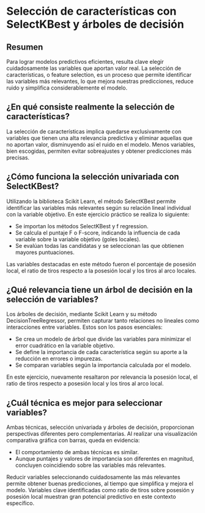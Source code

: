 # Selección de características con SelectKBest y árboles de decisión

## Resumen

Para lograr modelos predictivos eficientes, resulta clave elegir cuidadosamente las variables que aportan valor real. La selección de características, o feature selection, es un proceso que permite identificar las variables más relevantes, lo que mejora nuestras predicciones, reduce ruido y simplifica considerablemente el modelo.

## ¿En qué consiste realmente la selección de características?
La selección de características implica quedarse exclusivamente con variables que tienen una alta relevancia predictiva y eliminar aquellas que no aportan valor, disminuyendo así el ruido en el modelo. Menos variables, bien escogidas, permiten evitar sobreajustes y obtener predicciones más precisas.

## ¿Cómo funciona la selección univariada con SelectKBest?
Utilizando la biblioteca Scikit Learn, el método SelectKBest permite identificar las variables más relevantes según su relación lineal individual con la variable objetivo. En este ejercicio práctico se realiza lo siguiente:

* Se importan los métodos SelectKBest y f regression.
* Se calcula el puntaje F o F-score, indicando la influencia de cada variable sobre la variable objetivo (goles locales).
* Se evalúan todas las candidatas y se seleccionan las que obtienen mayores puntuaciones.

Las variables destacadas en este método fueron el porcentaje de posesión local, el ratio de tiros respecto a la posesión local y los tiros al arco locales.

## ¿Qué relevancia tiene un árbol de decisión en la selección de variables?
Los árboles de decisión, mediante Scikit Learn y su método DecisionTreeRegressor, permiten capturar tanto relaciones no lineales como interacciones entre variables. Estos son los pasos esenciales:

* Se crea un modelo de árbol que divide las variables para minimizar el error cuadrático en la variable objetivo.
* Se define la importancia de cada característica según su aporte a la reducción en errores o impurezas.
* Se comparan variables según la importancia calculada por el modelo.

En este ejercicio, nuevamente resaltaron por relevancia la posesión local, el ratio de tiros respecto a posesión local y los tiros al arco local.

## ¿Cuál técnica es mejor para seleccionar variables?
Ambas técnicas, selección univariada y árboles de decisión, proporcionan perspectivas diferentes pero complementarias. Al realizar una visualización comparativa gráfica con barras, queda en evidencia:

* El comportamiento de ambas técnicas es similar.
* Aunque puntajes y valores de importancia son diferentes en magnitud, concluyen coincidiendo sobre las variables más relevantes.

Reducir variables seleccionando cuidadosamente las más relevantes permite obtener buenas predicciones, al tiempo que simplifica y mejora el modelo. Variables clave identificadas como ratio de tiros sobre posesión y posesión local muestran gran potencial predictivo en este contexto específico.